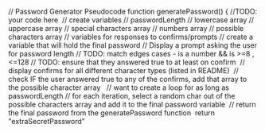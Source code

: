 // Password Generator Pseudocode
function generatePassword() {
  //TODO: your code here
​
  // create variables
  // passwordLength
  // lowercase array
  // uppercase array
  // special characters array
  // numbers array
  // possible characters array
  // variables for responses to confirms/prompts
  // create a variable that will hold the final password
​
  // Display a prompt asking the user for password length
  // TODO: match edges cases - is a number && is >=8 , <=128
  // TODO: ensure that they answered true to at least on confirm
​
  // display confirms for all different character types (listed in README)
​
  // check IF the user answered true to any of the confirms, add that array to the possible character array
​
​
  // want to create a loop for as long as passwordLength
  // for each iteration, select a random char out of the possible characters array and add it to the final password variable
​
  // return the final password from the generatePassword function
​
  return "extraSecretPassword"